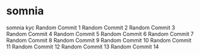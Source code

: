 # somnia
somnia kyc
Random Commit 1
Random Commit 2
Random Commit 3
Random Commit 4
Random Commit 5
Random Commit 6
Random Commit 7
Random Commit 8
Random Commit 9
Random Commit 10
Random Commit 11
Random Commit 12
Random Commit 13
Random Commit 14
